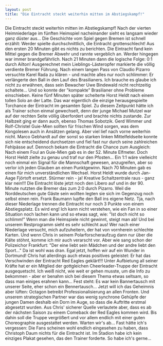 ```yaml
---
layout: post
title: "Die Eintracht steckt weiterhin mitten im Abstiegskampf!"
---
```


Die Eintracht steckt weiterhin mitten im Abstiegskampf! Nach der vierten Heimniederlage im fünften Heimspiel nacheinander sieht es langsam wieder ganz düster aus... Die Geschichte vom Spiel gegen Bremen ist schnell erzählt: Werder spielte durchschnittlich, die Eintracht grottenschlecht! Aus den ersten 20 Minuten gibt es nichts zu berichten. Die Eintracht fand kein Mittel gegen die Bremer Abwehr und rannte vergeblich an. Werder hingegen war immer brandgefährlich. Nach 21 Minuten dann die logische Folge: 0:1 durch Ailton! Ausgerechnet mein Lieblings-Lästeropfer markierte die völlig verdiente Bremer Führung. Nach einem langen Pass von Claudio Pizarro versuchte Karel Rada zu klären - und machte alles nur noch schlimmer: Er verlängerte den Ball in den Lauf des Brasilianers. Ich brauche es glaube ich nicht zu erwähnen, dass sein Bewacher Uwe Bindewald nicht rechtzeitig schaltete... Und so konnte der "kompakte" Brasilianer ohne Probleme einschieben. Keine fünf Minuten später scheiterte Horst Heldt nach einem tollen Solo an der Latte. Das war eigentlich die einzige herausgespielte Torchance der Eintracht im gesamten Spiel. Zu diesem Zeitpunkt hätte ich als Trainer schon einmal gewechselt, denn der junge Michael Mutzel war auf der rechten Seite völlig überfordert und brachte nichts zustande. Zur Halbzeit ging er dann auch, ebenso Thomas Sobotzik. Gerd Wimmer und Rolf-Christel Guie-Mien sollten für frischen Wind sorgen, was dem Kongolesen auch in Ansätzen gelang. Aber viel lief nach vorne weiterhin nicht. Marco Gebhardt auf der sonst so starken linken Mittelfeldseite konnte sich nie entscheidend durchsetzen und fiel fast nur durch seine zahlreichen Fehlpässe auf. Dennoch bekam die Eintracht die Chance zum Ausgleich: Nach einem Foul an Guie-Mien gab es in der 52. Minute Elfmeter. Doch Horst Heldt zielte zu genau und traf nur den Pfosten... Ein 1:1 wäre vielleicht noch einmal ein Signal für die Mannschaft gewesen, anzugreifen, aber so verlor ich jeden Glauben an einen Punktgewinn. Nach 70 Minuten gab es einen für mich unverständlichen Wechsel. Horst Heldt wurde durch Jan-Aage Fjörtoft ersetzt. Stürmer rein - ja! Kreative Schaltzentrale raus - ganz klar nein!!! Die Eintracht löste jetzt noch den Libero auf und in der 90. Minute nutzten die Bremer das zum 2:0 durch Pizarro. Weil die Norddeutschen gute Gäste sein wollten legten sie sich im Gegenzug noch selbst einen rein. Frank Baumann lupfte den Ball ins eigene Netz. Tja, nach dieser Niederlage trennen die Eintracht nur noch 3 Punkte von einem Abstiegsplatz. Es wird eng! Ich kann nicht verstehen, wie ein Fan in so einer Situation noch lachen kann und so etwas sagt, wie: "Ist doch nicht so schlimm!" Wenn man die Heimspiele nicht gewinnt, steigt man ab! Und bei unserem Restprogramm sieht es sehr schlecht aus! Wer nach einer Niederlage versucht, mich aufzuheitern, der hat von vornherein schlechte Karten. Und wenn Chris in seinem Polarforscheraufzug dann nur über die Kälte stöhnt, komme ich mir auch verarscht vor. Aber wie sang schon der Polizeichor Frankfurt: "Der eine liebt sein Mädchen und der andre liebt den Sport..." Da ist wohl was dran. Egal jetzt, hoffen wir auf ein Wunder in Dortmund! Chris hat allerdings auch etwas positives geleistet: Er hat das Verschwinden der Eintracht Red Eagles geklärt!!! Unter Aufbietung all seiner Kräfte hat er ein Mitglied der gottgleichen Cheerleader-Truppe der Eintracht ausgequetscht. Ich weiß nicht, wie weit er gehen musste, um die Info zu bekommen - aber er benahm sich bei diesem Thema etwas seltsam, so dass man einiges erahnen kann... Fest steht: Es war kein Bannertausch mit unserer Seite, eher schon ein Bennertausch... Jetzt will ich das Geheimnis aber lüften: Octagon betreibt Professionalisierung an allen Fronten. Und unserem strategischen Partner war das wenig synchrone Gehüpfe der jungen Damen deshalb ein Dorn im Auge, so dass die Auftritte erstmal abgesetzt wurden. Aus Chris' sicherer Quelle verlautete aber, dass es ab der nächsten Saison zu einem Comeback der Red Eagles kommen wird. Bis dahin soll die Truppe vergrößert und vor allem endlich mit einer guten Choreographie ausgestattet werden. Warten wir's ab... Fast hätte ich's vergessen: Die Fans scheinen wohl endlich eingesehen zu haben, dass Christoph Daum nichts für die Eintracht ist. Im Stadion habe ich kein einziges Plakat gesehen, das den Trainer forderte. So habe ich's gerne...
